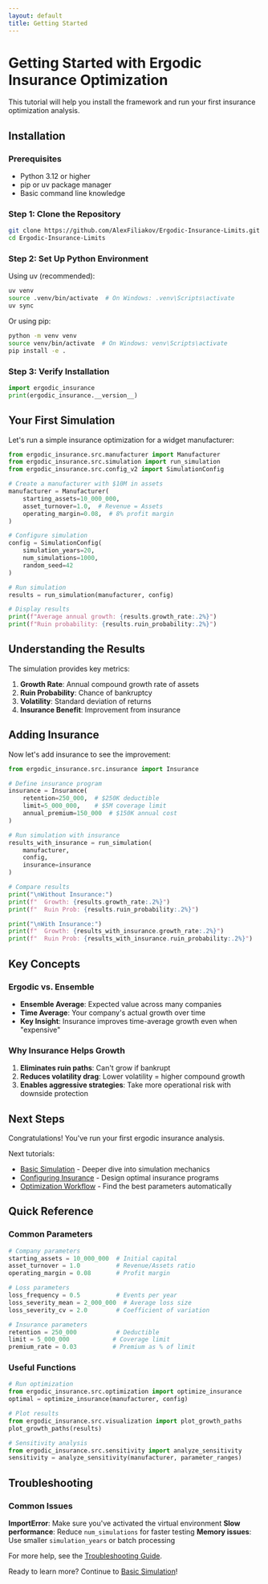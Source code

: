 ```yaml
---
layout: default
title: Getting Started
---
```


# Getting Started with Ergodic Insurance Optimization

This tutorial will help you install the framework and run your first insurance optimization analysis.

## Installation

### Prerequisites

- Python 3.12 or higher
- pip or uv package manager
- Basic command line knowledge

### Step 1: Clone the Repository

```bash
git clone https://github.com/AlexFiliakov/Ergodic-Insurance-Limits.git
cd Ergodic-Insurance-Limits
```

### Step 2: Set Up Python Environment

Using uv (recommended):
```bash
uv venv
source .venv/bin/activate  # On Windows: .venv\Scripts\activate
uv sync
```

Or using pip:
```bash
python -m venv venv
source venv/bin/activate  # On Windows: venv\Scripts\activate
pip install -e .
```

### Step 3: Verify Installation

```python
import ergodic_insurance
print(ergodic_insurance.__version__)
```

## Your First Simulation

Let's run a simple insurance optimization for a widget manufacturer:

```python
from ergodic_insurance.src.manufacturer import Manufacturer
from ergodic_insurance.src.simulation import run_simulation
from ergodic_insurance.src.config_v2 import SimulationConfig

# Create a manufacturer with $10M in assets
manufacturer = Manufacturer(
    starting_assets=10_000_000,
    asset_turnover=1.0,  # Revenue = Assets
    operating_margin=0.08,  # 8% profit margin
)

# Configure simulation
config = SimulationConfig(
    simulation_years=20,
    num_simulations=1000,
    random_seed=42
)

# Run simulation
results = run_simulation(manufacturer, config)

# Display results
print(f"Average annual growth: {results.growth_rate:.2%}")
print(f"Ruin probability: {results.ruin_probability:.2%}")
```

## Understanding the Results

The simulation provides key metrics:

1. **Growth Rate**: Annual compound growth rate of assets
2. **Ruin Probability**: Chance of bankruptcy
3. **Volatility**: Standard deviation of returns
4. **Insurance Benefit**: Improvement from insurance

## Adding Insurance

Now let's add insurance to see the improvement:

```python
from ergodic_insurance.src.insurance import Insurance

# Define insurance program
insurance = Insurance(
    retention=250_000,  # $250K deductible
    limit=5_000_000,    # $5M coverage limit
    annual_premium=150_000  # $150K annual cost
)

# Run simulation with insurance
results_with_insurance = run_simulation(
    manufacturer,
    config,
    insurance=insurance
)

# Compare results
print("\nWithout Insurance:")
print(f"  Growth: {results.growth_rate:.2%}")
print(f"  Ruin Prob: {results.ruin_probability:.2%}")

print("\nWith Insurance:")
print(f"  Growth: {results_with_insurance.growth_rate:.2%}")
print(f"  Ruin Prob: {results_with_insurance.ruin_probability:.2%}")
```

## Key Concepts

### Ergodic vs. Ensemble

- **Ensemble Average**: Expected value across many companies
- **Time Average**: Your company's actual growth over time
- **Key Insight**: Insurance improves time-average growth even when "expensive"

### Why Insurance Helps Growth

1. **Eliminates ruin paths**: Can't grow if bankrupt
2. **Reduces volatility drag**: Lower volatility = higher compound growth
3. **Enables aggressive strategies**: Take more operational risk with downside protection

## Next Steps

Congratulations! You've run your first ergodic insurance analysis.

Next tutorials:
- [Basic Simulation](basic_simulation.md) - Deeper dive into simulation mechanics
- [Configuring Insurance](configuring_insurance.md) - Design optimal insurance programs
- [Optimization Workflow](optimization_workflow.md) - Find the best parameters automatically

## Quick Reference

### Common Parameters

```python
# Company parameters
starting_assets = 10_000_000  # Initial capital
asset_turnover = 1.0          # Revenue/Assets ratio
operating_margin = 0.08       # Profit margin

# Loss parameters
loss_frequency = 0.5          # Events per year
loss_severity_mean = 2_000_000  # Average loss size
loss_severity_cv = 2.0        # Coefficient of variation

# Insurance parameters
retention = 250_000           # Deductible
limit = 5_000_000            # Coverage limit
premium_rate = 0.03          # Premium as % of limit
```

### Useful Functions

```python
# Run optimization
from ergodic_insurance.src.optimization import optimize_insurance
optimal = optimize_insurance(manufacturer, config)

# Plot results
from ergodic_insurance.src.visualization import plot_growth_paths
plot_growth_paths(results)

# Sensitivity analysis
from ergodic_insurance.src.sensitivity import analyze_sensitivity
sensitivity = analyze_sensitivity(manufacturer, parameter_ranges)
```

## Troubleshooting

### Common Issues

**ImportError**: Make sure you've activated the virtual environment
**Slow performance**: Reduce `num_simulations` for faster testing
**Memory issues**: Use smaller `simulation_years` or batch processing

For more help, see the [Troubleshooting Guide](troubleshooting.md).

Ready to learn more? Continue to [Basic Simulation](basic_simulation.md)!
